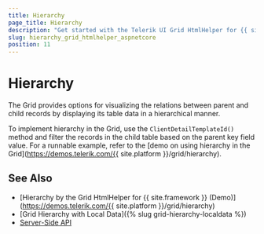 ```yaml
---
title: Hierarchy
page_title: Hierarchy
description: "Get started with the Telerik UI Grid HtmlHelper for {{ site.framework }} and display its parent and child records by applying hierarchy to its structure."
slug: hierarchy_grid_htmlhelper_aspnetcore
position: 11
---
```


# Hierarchy

The Grid provides options for visualizing the relations between parent and child records by displaying its table data in a hierarchical manner.

To implement hierarchy in the Grid, use the `ClientDetailTemplateId()` method and filter the records in the child table based on the parent key field value. For a runnable example, refer to the [demo on using hierarchy in the Grid](https://demos.telerik.com/{{ site.platform }}/grid/hierarchy).

## See Also

* [Hierarchy by the Grid HtmlHelper for {{ site.framework }} (Demo)](https://demos.telerik.com/{{ site.platform }}/grid/hierarchy)
* [Grid Hierarchy with Local Data]({% slug grid-hierarchy-localdata %})
* [Server-Side API](/api/grid)
